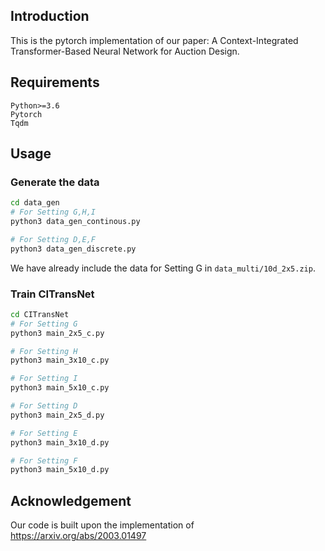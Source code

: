## Introduction

This is the pytorch implementation of our paper: A Context-Integrated Transformer-Based Neural Network for Auction Design.  


## Requirements

````
Python>=3.6
Pytorch
Tqdm
````

## Usage

### Generate the data

```bash
cd data_gen
# For Setting G,H,I
python3 data_gen_continous.py

# For Setting D,E,F
python3 data_gen_discrete.py
```

We have already include the data for Setting G in `data_multi/10d_2x5.zip`.

### Train CITransNet

```bash
cd CITransNet
# For Setting G
python3 main_2x5_c.py

# For Setting H
python3 main_3x10_c.py

# For Setting I
python3 main_5x10_c.py

# For Setting D
python3 main_2x5_d.py

# For Setting E
python3 main_3x10_d.py

# For Setting F
python3 main_5x10_d.py
```

## Acknowledgement

Our code is built upon the implementation of https://arxiv.org/abs/2003.01497
